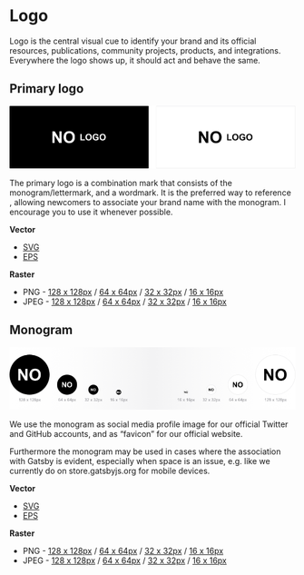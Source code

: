 # Logo

Logo is the central visual cue to identify your brand and its official resources, publications, community projects, products, and integrations. Everywhere the logo shows up, it should act and behave the same.


## Primary logo

![Logotype.img](/02%20-%20Export/Project%20overview/GitHub/Logotype%20-%20Monogram%20&%20wordmark.png)

The primary logo is a combination mark that consists of the monogram/lettermark, and a wordmark. It is the preferred way to reference , allowing newcomers to associate your brand name with the monogram. I encourage you to use it whenever possible.

**Vector**

- [SVG]()
- [EPS]()

**Raster**

- PNG - [128 x 128px]() / [64 x 64px]() / [32 x 32px]() / [16 x 16px]()
- JPEG - [128 x 128px]() / [64 x 64px]() / [32 x 32px]() / [16 x 16px]()

## Monogram

![Logotype.img](/02%20-%20Export/Project%20overview/GitHub/Logotype%20-%20Monogram.png)

We use the monogram as social media profile image for our official Twitter and GitHub accounts, and as “favicon” for our official website.

Furthermore the monogram may be used in cases where the association with Gatsby is evident, especially when space is an issue, e.g. like we currently do on store.gatsbyjs.org for mobile devices.

**Vector**

- [SVG]()
- [EPS]()

**Raster**

- PNG - [128 x 128px]() / [64 x 64px]() / [32 x 32px]() / [16 x 16px]()
- JPEG - [128 x 128px]() / [64 x 64px]() / [32 x 32px]() / [16 x 16px]()